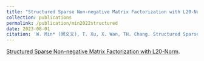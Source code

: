 ```yaml
---
title: "Structured Sparse Non-negative Matrix Factorization with L20-Norm"
collection: publications
permalink: /publication/min2022structured
date: 2023-08-01
citation: 'W. Min* (闵文文), T. Xu, X. Wan, TH. Chang. Structured Sparse Non-negative Matrix Factorization with L20-Norm. IEEE Transactions on Knowledge and Data Engineering, 35(8):8584-8595, 2023 (中国计算机学会推荐A刊)'
---
```


[Structured Sparse Non-negative Matrix Factorization with L20-Norm](https://ieeexplore.ieee.org/abstract/document/9893402).
